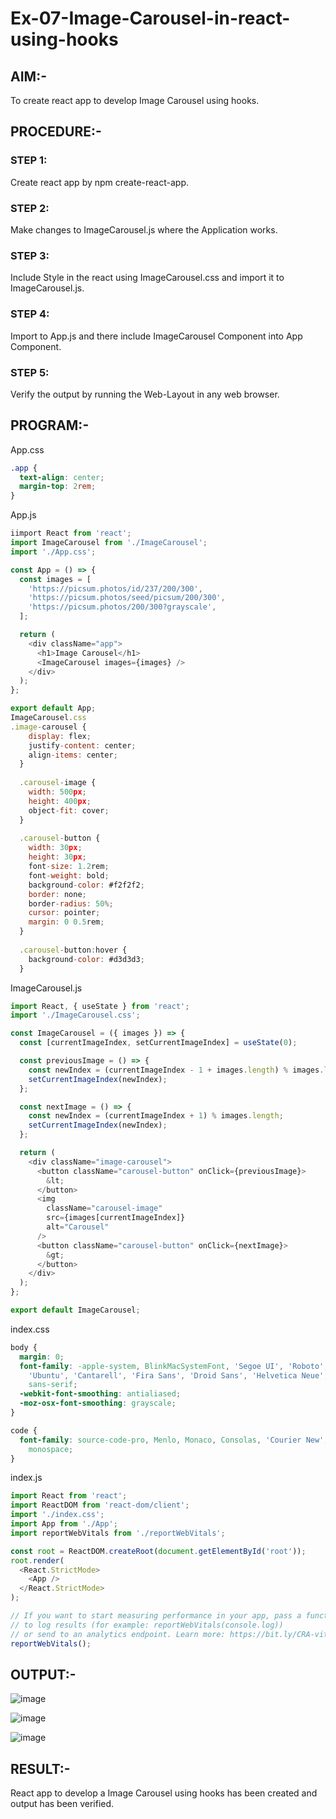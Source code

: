 # Ex-07-Image-Carousel-in-react-using-hooks
## AIM:-
To create react app to develop Image Carousel using hooks.

## PROCEDURE:-
### STEP 1:
Create react app by npm create-react-app.

### STEP 2:
Make changes to ImageCarousel.js where the Application works.

### STEP 3:
Include Style in the react using ImageCarousel.css and import it to ImageCarousel.js.

### STEP 4:
Import to App.js and there include ImageCarousel Component into App Component.

### STEP 5:
Verify the output by running the Web-Layout in any web browser.

## PROGRAM:-
App.css
```css
.app {
  text-align: center;
  margin-top: 2rem;
}
```
App.js
```js
iimport React from 'react';
import ImageCarousel from './ImageCarousel';
import './App.css';

const App = () => {
  const images = [
    'https://picsum.photos/id/237/200/300',
    'https://picsum.photos/seed/picsum/200/300',
    'https://picsum.photos/200/300?grayscale',
  ];

  return (
    <div className="app">
      <h1>Image Carousel</h1>
      <ImageCarousel images={images} />
    </div>
  );
};

export default App;
ImageCarousel.css
.image-carousel {
    display: flex;
    justify-content: center;
    align-items: center;
  }
  
  .carousel-image {
    width: 500px;
    height: 400px;
    object-fit: cover;
  }
  
  .carousel-button {
    width: 30px;
    height: 30px;
    font-size: 1.2rem;
    font-weight: bold;
    background-color: #f2f2f2;
    border: none;
    border-radius: 50%;
    cursor: pointer;
    margin: 0 0.5rem;
  }
  
  .carousel-button:hover {
    background-color: #d3d3d3;
  }
  ```
ImageCarousel.js
```js
import React, { useState } from 'react';
import './ImageCarousel.css';

const ImageCarousel = ({ images }) => {
  const [currentImageIndex, setCurrentImageIndex] = useState(0);

  const previousImage = () => {
    const newIndex = (currentImageIndex - 1 + images.length) % images.length;
    setCurrentImageIndex(newIndex);
  };

  const nextImage = () => {
    const newIndex = (currentImageIndex + 1) % images.length;
    setCurrentImageIndex(newIndex);
  };

  return (
    <div className="image-carousel">
      <button className="carousel-button" onClick={previousImage}>
        &lt;
      </button>
      <img
        className="carousel-image"
        src={images[currentImageIndex]}
        alt="Carousel"
      />
      <button className="carousel-button" onClick={nextImage}>
        &gt;
      </button>
    </div>
  );
};

export default ImageCarousel;
```
index.css
```css
body {
  margin: 0;
  font-family: -apple-system, BlinkMacSystemFont, 'Segoe UI', 'Roboto', 'Oxygen',
    'Ubuntu', 'Cantarell', 'Fira Sans', 'Droid Sans', 'Helvetica Neue',
    sans-serif;
  -webkit-font-smoothing: antialiased;
  -moz-osx-font-smoothing: grayscale;
}

code {
  font-family: source-code-pro, Menlo, Monaco, Consolas, 'Courier New',
    monospace;
}
```
index.js
```js
import React from 'react';
import ReactDOM from 'react-dom/client';
import './index.css';
import App from './App';
import reportWebVitals from './reportWebVitals';

const root = ReactDOM.createRoot(document.getElementById('root'));
root.render(
  <React.StrictMode>
    <App />
  </React.StrictMode>
);

// If you want to start measuring performance in your app, pass a function
// to log results (for example: reportWebVitals(console.log))
// or send to an analytics endpoint. Learn more: https://bit.ly/CRA-vitals
reportWebVitals();
```
## OUTPUT:-
![image](https://github.com/Kirupanandhan/Exp-7-Image-Carousel-in-react-using-hooks/assets/94386222/f3624dbe-a100-4ec4-ac10-82440d5036ee)

![image](https://github.com/Kirupanandhan/Exp-7-Image-Carousel-in-react-using-hooks/assets/94386222/009686cd-87b2-4d41-9b8d-54227ec26c5a)

![image](https://github.com/Kirupanandhan/Exp-7-Image-Carousel-in-react-using-hooks/assets/94386222/9ff41f84-888d-439c-a395-e3a5d67cd421)
## RESULT:-
React app to develop a Image Carousel using hooks has been created and output has been verified.
